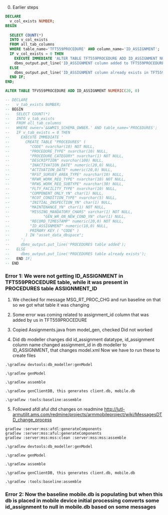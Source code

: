 0. Earlier steps
```sql
DECLARE
  v_col_exists NUMBER;
BEGIN
 
  SELECT COUNT(*)
  INTO v_col_exists
  FROM all_tab_columns
  WHERE table_name='TFT559PROCEDURE' AND column_name='ID_ASSIGNMENT';
  IF v_col_exists = 0 THEN
    EXECUTE IMMEDIATE 'ALTER TABLE TFT559PROCEDURE ADD ID_ASSIGNMENT NUMERIC(20, 0)';
    dbms_output.put_line('ID_ASSIGNMENT column added to TFT559PROCEDURE table');
  ELSE
    dbms_output.put_line('ID_ASSIGNMENT column already exists in TFT559PROCEDURE table');
  END IF;
END;

ALTER TABLE TFV559PROCEDURE ADD ID_ASSIGNMENT NUMERIC(20, 0)

-- DECLARE
--   v_tab_exists NUMBER;
-- BEGIN
--   SELECT COUNT(*)
--   INTO v_tab_exists
--   FROM all_tab_columns
--   WHERE owner='&&WMIS_SCHEMA_OWNER.' AND table_name='PROCEDURES';
--   IF v_tab_exists = 0 THEN
--     EXECUTE IMMEDIATE '
--       CREATE TABLE "PROCEDURES" (
--         "CODE" nvarchar(10) NOT NULL,
--         "PROCEDURE_TYPE" nvarchar(10) NULL,
--         "PROCEDURE_CATEGORY" nvarchar(1) NOT NULL,
--         "DESCRIPTION" nvarchar(100) NULL,
--         "INACTIVATION_DATE" numeric(20,0) NULL,
--         "ACTIVATION_DATE" numeric(20,0) NULL,
--         "RFST_SURVEY_AREA_TYPE" nvarchar(10) NULL,
--         "RFWR_WORK_REQ_TYPE" nvarchar(10) NOT NULL,
--         "RFWS_WORK_REQ_SUBTYPE" nvarchar(30) NULL,
--         "FLTY_FACILITY_TYPE" nvarchar(10) NULL,
--         "COMPONENT_ONLY_YN" char(1) NULL,
--         "RCOT_CONDITION_TYPE" nvarchar(5) NULL,
--         "INITIAL_INSPECTION_YN" char(1) NULL,
--         "MAINTENANCE_YN" char(1) NOT NULL,
--         "MISSING_MANDATORY_CHARS" varchar(1) NOT NULL,
--               "GEN_WR_ON_NEW_COND_YN" char(1) NULL,
--         "RECORD_TIMESTAMP" numeric(20,0) NOT NULL,
--         "ID_ASSIGNMENT" numeric(10,0) NULL,
--         PRIMARY KEY ( "CODE" )
--       ) IN "asset_data_dbspace";
--     ';
--     dbms_output.put_line('PROCEDURES table added');
--   ELSE
--     dbms_output.put_line('PROCEDURES table already exists');
--   END IF;
-- END
```

### Error 1: We were not getting ID_ASSIGNMENT in TFT559PROCEDURE table, while it was present in PROCEDURES table ASSIGNMENT_ID

1. We checked for message MSG_RT_PROC_CHG and run baseline on that so we got what table it was changing

2. Some error was coming related to assignment_id column that was added by us in TFT559PROCEDURE

3. Copied Assignments.java from model_gen, checked Did not worked

4. Did db modeller changes did id_assignment datatype, id_assignment column name
changed assignment_id in db modeller to ID_ASSIGNMENT, that changes model.xml
Now we have to run these to create files
```
.\gradlew devtools:db_modeller:genModel

.\gradlew genModel

.\gradlew assemble

.\gradlew genClientDB, this generates client.db, mobile.db

.\gradlew :tools:baseline:assemble
```

5. Followed afdl aful dtd changes on readmine
http://lutl-armutilit.ams.com/redmine/projects/armmobileproject/wiki/MessagesDTD_change_process
```
gradlew :server:mss:afdl:generateComponents
gradlew :server:mss:aful:generateComponents
gradlew :server:mss:mss:clean :server:mss:mss:assemble

.\gradlew devtools:db_modeller:genModel

.\gradlew genModel

.\gradlew assemble

.\gradlew genClientDB, this generates client.db, mobile.db

.\gradlew :tools:baseline:assemble
```

### Error 2: Now the baseline mobile.db is populating but when this db is placed in mobile device initial processing converts some id_assignment to null in mobile.db based on some messages